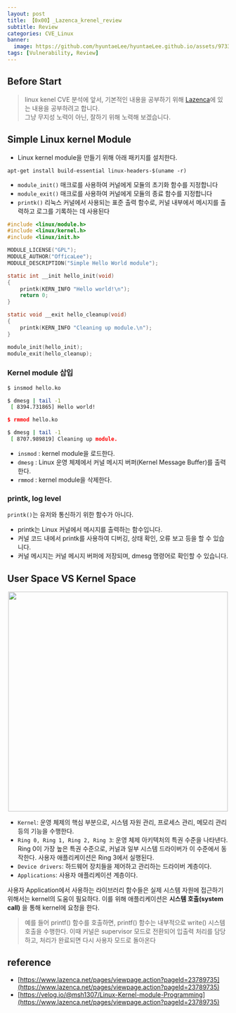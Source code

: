 ```yaml
---
layout: post
title: 【0x00】_Lazenca_krenel_review
subtitle: Review
categories: CVE_Linux
banner:
  image: https://github.com/hyuntaeLee/hyuntaeLee.github.io/assets/97331148/10f87e65-fde3-4a2d-9af9-7d7b442f3ad7
tags: [Vulnerability, Review]
---
```


## Before Start
>linux kenel CVE 분석에 앞서, 기본적인 내용을 공부하기 위해 [Lazenca](https://www.lazenca.net/display/TEC/07.Linux+Kernel+exploitation+techniques)에 있는 내용을 공부하려고 합니다.  
>그냥 무지성 노력이 아닌, 잘하기 위해 노력해 보겠습니다.

## Simple Linux kernel Module
* Linux kernel module을 만들기 위해 아래 패키지를 설치한다.

```
apt-get install build-essential linux-headers-$(uname -r)
```
* `module_init()` 매크로를 사용하여 커널에게 모듈의 초기화 함수를 지정합니다
* `module_exit()` 매크로를 사용하여 커널에게 모듈의 종료 함수를 지정합니다
* `printk()` 리눅스 커널에서 사용되는 표준 출력 함수로, 커널 내부에서 메시지를 출력하고 로그를 기록하는 데 사용된다

```c
#include <linux/module.h>
#include <linux/kernel.h>  
#include <linux/init.h> 

MODULE_LICENSE("GPL");
MODULE_AUTHOR("OfficaLee"); 
MODULE_DESCRIPTION("Simple Hello World module");

static int __init hello_init(void)
{
    printk(KERN_INFO "Hello world!\n");
    return 0;    
}

static void __exit hello_cleanup(void)
{
    printk(KERN_INFO "Cleaning up module.\n");
}

module_init(hello_init);
module_exit(hello_cleanup);
```

### Kernel module 삽입
```bash
$ insmod hello.ko

$ dmesg | tail -1
 [ 8394.731865] Hello world!

$ rmmod hello.ko

$ dmesg | tail -1
 [ 8707.989819] Cleaning up module. 
```

* `insmod` : kernel module을 로드한다.
* `dmesg` : Linux 운영 체제에서 커널 메시지 버퍼(Kernel Message Buffer)를 출력한다.
* `rmmod` : kernel module을 삭제한다.

### printk, log level
`printk()`는 유저와 통신하기 위한 함수가 아니다.
* printk는 Linux 커널에서 메시지를 출력하는 함수입니다.
* 커널 코드 내에서 printk를 사용하여 디버깅, 상태 확인, 오류 보고 등을 할 수 있습니다.
* 커널 메시지는 커널 메시지 버퍼에 저장되며, dmesg 명령어로 확인할 수 있습니다.

## User Space VS Kernel Space
<p align="center">
<img src ="https://github.com/hyuntaeLee/hyuntaeLee.github.io/assets/97331148/4bbb95fe-dab9-47ec-ae3d-a68b3a29d588" width = 500>
</p>

* `Kernel`: 운영 체제의 핵심 부분으로, 시스템 자원 관리, 프로세스 관리, 메모리 관리 등의 기능을 수행한다.
* `Ring 0, Ring 1, Ring 2, Ring 3`: 운영 체제 아키텍처의 특권 수준을 나타낸다. Ring 0이 가장 높은 특권 수준으로, 커널과 일부 시스템 드라이버가 이 수준에서 동작한다. 사용자 애플리케이션은 Ring 3에서 실행된다.
* `Device drivers`: 하드웨어 장치들을 제어하고 관리하는 드라이버 계층이다.
* `Applications`: 사용자 애플리케이션 계층이다.  

사용자 Application에서 사용하는 라이브러리 함수들은 실제 시스템 자원에 접근하기 위해서는 kernel의 도움이 필요하다. 이를 위해 애플리케이션은 **시스템 호출(system call)** 을 통해 kernel에 요청을 한다.
>예를 들어 printf() 함수를 호출하면, printf() 함수는 내부적으로 write() 시스템 호출을 수행한다. 이때 커널은 supervisor 모드로 전환되어 입출력 처리를 담당하고, 처리가 완료되면 다시 사용자 모드로 돌아온다



## reference
* [https://www.lazenca.net/pages/viewpage.action?pageId=23789735](https://www.lazenca.net/pages/viewpage.action?pageId=23789735)
* [https://velog.io/@msh1307/Linux-Kernel-module-Programming](https://www.lazenca.net/pages/viewpage.action?pageId=23789735)